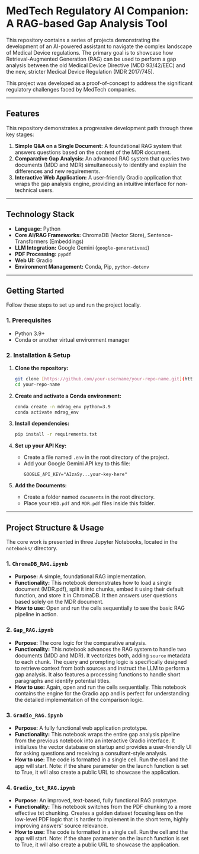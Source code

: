 # MedTech Regulatory AI Companion: A RAG-based Gap Analysis Tool

This repository contains a series of projects demonstrating the development of an AI-powered assistant to navigate the complex landscape of Medical Device regulations. The primary goal is to showcase how Retrieval-Augmented Generation (RAG) can be used to perform a gap analysis between the old Medical Device Directive (MDD 93/42/EEC) and the new, stricter Medical Device Regulation (MDR 2017/745).

This project was developed as a proof-of-concept to address the significant regulatory challenges faced by MedTech companies.

---

## Features

This repository demonstrates a progressive development path through three key stages:

1.  **Simple Q&A on a Single Document:** A foundational RAG system that answers questions based on the content of the MDR document.
2.  **Comparative Gap Analysis:** An advanced RAG system that queries two documents (MDD and MDR) simultaneously to identify and explain the differences and new requirements.
3.  **Interactive Web Application:** A user-friendly Gradio application that wraps the gap analysis engine, providing an intuitive interface for non-technical users.

---

## Technology Stack

* **Language:** Python
* **Core AI/RAG Frameworks:** ChromaDB (Vector Store), Sentence-Transformers (Embeddings)
* **LLM Integration:** Google Gemini (`google-generativeai`)
* **PDF Processing:** `pypdf`
* **Web UI:** Gradio
* **Environment Management:** Conda, Pip, `python-dotenv`

---

## Getting Started

Follow these steps to set up and run the project locally.

### 1. Prerequisites

* Python 3.9+
* Conda or another virtual environment manager

### 2. Installation & Setup

1.  **Clone the repository:**
    ```bash
    git clone [https://github.com/your-username/your-repo-name.git](https://github.com/your-username/your-repo-name.git)
    cd your-repo-name
    ```

2.  **Create and activate a Conda environment:**
    ```bash
    conda create -n mdrag_env python=3.9
    conda activate mdrag_env
    ```

3.  **Install dependencies:**
    ```bash
    pip install -r requirements.txt
    ```

4.  **Set up your API Key:**
    * Create a file named `.env` in the root directory of the project.
    * Add your Google Gemini API key to this file:
        ```
        GOOGLE_API_KEY="AIzaSy...your-key-here"
        ```

5.  **Add the Documents:**
    * Create a folder named `documents` in the root directory.
    * Place your `MDD.pdf` and `MDR.pdf` files inside this folder.

---

## Project Structure & Usage

The core work is presented in three Jupyter Notebooks, located in the `notebooks/` directory.

### 1. `ChromaDB_RAG.ipynb`
* **Purpose:** A simple, foundational RAG implementation.
* **Functionality:** This notebook demonstrates how to load a single document (MDR.pdf), split it into chunks, embed it using their default function, and store it in ChromaDB. It then answers user questions based solely on the MDR document.
* **How to use:** Open and run the cells sequentially to see the basic RAG pipeline in action.

### 2. `Gap_RAG.ipynb`
* **Purpose:** The core logic for the comparative analysis.
* **Functionality:** This notebook advances the RAG system to handle two documents (MDD and MDR). It vectorizes both, adding `source` metadata to each chunk. The query and prompting logic is specifically designed to retrieve context from both sources and instruct the LLM to perform a gap analysis. It also features a processing functions to handle short paragraphs and identify potential titles.
* **How to use:** Again, open and run the cells sequentially. This notebook contains the engine for the Gradio app and is perfect for understanding the detailed implementation of the comparison logic.

### 3. `Gradio_RAG.ipynb`
* **Purpose:** A fully functional web application prototype.
* **Functionality:** This notebook wraps the entire gap analysis pipeline from the previous notebook into an interactive Gradio interface. It initializes the vector database on startup and provides a user-friendly UI for asking questions and receiving a consultant-style analysis.
* **How to use:** The code is formatted in a single cell. Run the cell and the app will start. Note: if the share parameter on the launch function is set to True, it will also create a public URL to showcase the application.

### 4. `Gradio_txt_RAG.ipynb`
* **Purpose:** An improved, text-based, fully functional RAG prototype.
* **Functionality:** This notebook switches from the PDF chunking to a more effective txt chunking. Creates a golden dataset focusing less on the low-level PDF logic that is harder to implement in the short term, highly improving answers' source relevance.
* **How to use:** The code is formatted in a single cell. Run the cell and the app will start. Note: if the share parameter on the launch function is set to True, it will also create a public URL to showcase the application.
